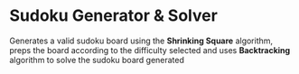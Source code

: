 
# Sudoku Generator & Solver

Generates a valid sudoku board using the **Shrinking Square** algorithm, 
preps the board according to the difficulty selected 
and uses **Backtracking** algorithm to solve the sudoku board generated
